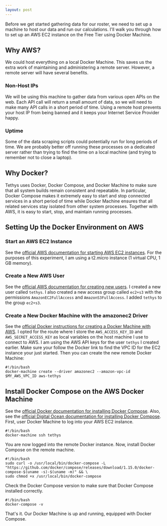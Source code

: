 ```yaml
---
layout: post
---
```

Before we get started gathering data for our roster, we need to set up a machine to host our data and run our calculations. I'll walk you through how to set up an AWS EC2 instance on the Free Tier using Docker Machine.

## Why AWS?
We could host everything on a local Docker Machine. This saves us the extra work of maintaining and administering a remote server. However, a remote server will have several benefits.
### Non-Host IPs
We will be using this machine to gather data from various open APIs on the web. Each API call will return a small amount of data, so we will need to make many API calls in a short period of time. Using a remote host prevents your host IP from being banned and it keeps your Internet Service Provider happy.
### Uptime
Some of the data scraping scripts could potentially run for long periods of time. We are probably better off running these processes on a dedicated server rather than trying to find the time on a local machine (and trying to remember not to close a laptop).

## Why Docker?
Tethys uses Docker, Docker Compose, and Docker Machine to make sure that all system builds remain consistent and repeatable. In particular, Docker Compose makes it extremely easy to start and stop connected services in a short period of time while Docker Machine ensures that all related services stay isolated from other system processes. Together with AWS, it is easy to start, stop, and maintain running processes.

## Setting Up the Docker Environment on AWS
### Start an AWS EC2 Instance
See the [official AWS documentation for starting AWS EC2 instances](http://docs.aws.amazon.com/AWSEC2/latest/UserGuide/LaunchingAndUsingInstances.html). For the purposes of this experiment, I am using a t2.micro instance (1 virtual CPU, 1 GB memory).
### Create a New AWS User
See the [official AWS documentation for creating new users](http://docs.aws.amazon.com/IAM/latest/UserGuide/getting-started_create-admin-group.html). I created a new user called `tethys`. I also created a new access group called `ec2+s3` with the permissions `AmazonEC2FullAccess` and `AmazonS3FullAccess`. I added `tethys` to the group `ec2+s3`.
### Create a New Docker Machine with the amazonec2 Driver
See the [official Docker instructions for creating a Docker Machine with AWS](https://docs.docker.com/machine/examples/aws/#step-2-use-machine-to-create-the-instance).
I opted for the route where I store the `AWS_ACCESS_KEY_ID` and `AWS_SECRET_ACCESS_KEY` as local variables on the host machine I use to connect to AWS. I am using the AWS API keys for the user `tethys` I created earlier. Make sure your follow the Docker link to find the VPC ID for the EC2 instance your just started. Then you can create the new remote Docker Machine:
```
#!/bin/bash
docker-machine create --driver amazonec2 --amazon-vpc-id $MY_AWS_VPC_ID aws-tethys
```
## Install Docker Compose on the AWS Docker Machine
See the [official Docker documentation for installing Docker Compose](https://docs.docker.com/compose/install/). Also, see the [official Digital Ocean documentation for installing Docker Compose](https://www.digitalocean.com/community/tutorials/how-to-install-docker-compose-on-ubuntu-16-04).
First, user Docker Machine to log into your AWS EC2 instance.
```
#!/bin/bash
docker-machine ssh tethys
```
You are now logged into the remote Docker instance. Now, install Docker Compose on the remote machine.
```
#!/bin/bash
sudo curl -o /usr/local/bin/docker-compose -L "https://github.com/docker/compose/releases/download/1.15.0/docker-compose-$(uname -s)-$(uname -m)" && \
sudo chmod +x /usr/local/bin/docker-compose
```
Check the Docker Compose version to make sure that Docker Compose installed correctly.
```
#!/bin/bash
docker-compose -v
```

That's it. Our Docker Machine is up and running, equipped with Docker Compose.
